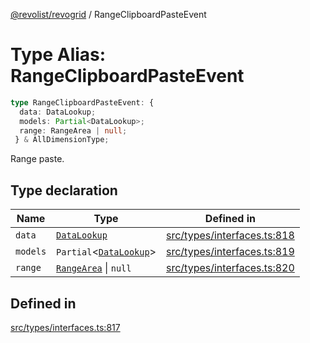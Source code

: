 [@revolist/revogrid](README.md) / RangeClipboardPasteEvent

# Type Alias: RangeClipboardPasteEvent

```ts
type RangeClipboardPasteEvent: {
  data: DataLookup;
  models: Partial<DataLookup>;
  range: RangeArea | null;
 } & AllDimensionType;
```

Range paste.

## Type declaration

| Name | Type | Defined in |
| ------ | ------ | ------ |
| `data` | [`DataLookup`](TypeAlias.DataLookup.md) | [src/types/interfaces.ts:818](https://github.com/revolist/revogrid/blob/93978cbf92b3c4002586c5528517b1ce86d856d9/src/types/interfaces.ts#L818) |
| `models` | `Partial`\<[`DataLookup`](TypeAlias.DataLookup.md)\> | [src/types/interfaces.ts:819](https://github.com/revolist/revogrid/blob/93978cbf92b3c4002586c5528517b1ce86d856d9/src/types/interfaces.ts#L819) |
| `range` | [`RangeArea`](TypeAlias.RangeArea.md) \| `null` | [src/types/interfaces.ts:820](https://github.com/revolist/revogrid/blob/93978cbf92b3c4002586c5528517b1ce86d856d9/src/types/interfaces.ts#L820) |

## Defined in

[src/types/interfaces.ts:817](https://github.com/revolist/revogrid/blob/93978cbf92b3c4002586c5528517b1ce86d856d9/src/types/interfaces.ts#L817)
